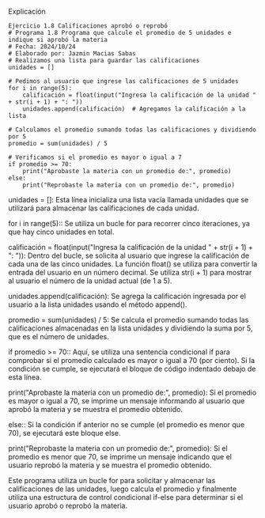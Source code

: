 Explicación
```
Ejercicio 1.8 Calificaciones aprobó o reprobó
# Programa 1.8 Programa que calcule el promedio de 5 unidades e indique si aprobó la materia 
# Fecha: 2024/10/24
# Elaborado por: Jazmin Macias Sabas 
# Realizamos una lista para guardar las calificaciones
unidades = []

# Pedimos al usuario que ingrese las calificaciones de 5 unidades
for i in range(5):
    calificación = float(input("Ingresa la calificación de la unidad " + str(i + 1) + ": "))
    unidades.append(calificación)  # Agregamos la calificación a la lista

# Calculamos el promedio sumando todas las calificaciones y dividiendo por 5
promedio = sum(unidades) / 5

# Verificamos si el promedio es mayor o igual a 7
if promedio >= 70:
    print("Aprobaste la materia con un promedio de:", promedio)
else:
    print("Reprobaste la materia con un promedio de:", promedio)
```
unidades = []: Esta línea inicializa una lista vacía llamada unidades que se utilizará para almacenar las calificaciones de cada unidad.

for i in range(5):: Se utiliza un bucle for para recorrer cinco iteraciones, ya que hay cinco unidades en total.

calificación = float(input("Ingresa la calificación de la unidad " + str(i + 1) + ": ")): Dentro del bucle, se solicita al usuario que ingrese la calificación de cada una de las cinco unidades. La función float() se utiliza para convertir la entrada del usuario en un número decimal. Se utiliza str(i + 1) para mostrar al usuario el número de la unidad actual (de 1 a 5).

unidades.append(calificación): Se agrega la calificación ingresada por el usuario a la lista unidades usando el método append().

promedio = sum(unidades) / 5: Se calcula el promedio sumando todas las calificaciones almacenadas en la lista unidades y dividiendo la suma por 5, que es el número de unidades.

if promedio >= 70:: Aquí, se utiliza una sentencia condicional if para comprobar si el promedio calculado es mayor o igual a 70 (por ciento). Si la condición se cumple, se ejecutará el bloque de código indentado debajo de esta línea.

print("Aprobaste la materia con un promedio de:", promedio): Si el promedio es mayor o igual a 70, se imprime un mensaje informando al usuario que aprobó la materia y se muestra el promedio obtenido.

else:: Si la condición if anterior no se cumple (el promedio es menor que 70), se ejecutará este bloque else.

print("Reprobaste la materia con un promedio de:", promedio): Si el promedio es menor que 70, se imprime un mensaje indicando que el usuario reprobó la materia y se muestra el promedio obtenido.

Este programa utiliza un bucle for para solicitar y almacenar las calificaciones de las unidades, luego calcula el promedio y finalmente utiliza una estructura de control condicional if-else para determinar si el usuario aprobó o reprobó la materia.
